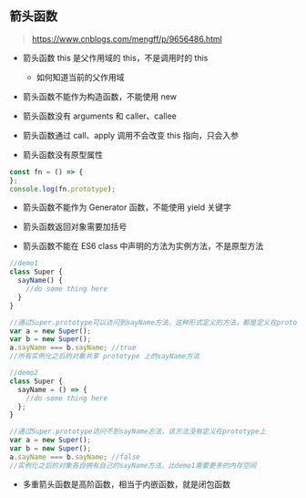 ## 箭头函数

> <https://www.cnblogs.com/mengff/p/9656486.html>

- 箭头函数 this 是父作用域的 this，不是调用时的 this
    - 如何知道当前的父作用域

- 箭头函数不能作为构造函数，不能使用 new

- 箭头函数没有 arguments 和 caller、callee

- 箭头函数通过 call、apply 调用不会改变 this 指向，只会入参

- 箭头函数没有原型属性

```js
const fn = () => {
};
console.log(fn.prototype);
```

- 箭头函数不能作为 Generator 函数，不能使用 yield 关键字

- 箭头函数返回对象需要加括号

- 箭头函数不能在 ES6 class 中声明的方法为实例方法，不是原型方法

```js
//demo1
class Super {
  sayName() {
    //do some thing here
  }
}

//通过Super.prototype可以访问到sayName方法，这种形式定义的方法，都是定义在prototype上
var a = new Super();
var b = new Super();
a.sayName === b.sayName; //true
//所有实例化之后的对象共享 prototype 上的sayName方法

//demo2
class Super {
  sayName = () => {
    //do some thing here
  };
}

//通过Super.prototype访问不到sayName方法，该方法没有定义在prototype上
var a = new Super();
var b = new Super();
a.sayName === b.sayName; //false
//实例化之后的对象各自拥有自己的sayName方法，比demo1需要更多的内存空间
```

- 多重箭头函数是高阶函数，相当于内嵌函数，就是闭包函数
